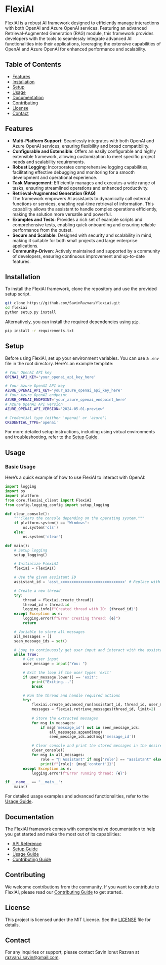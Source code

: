 # FlexiAI

FlexiAI is a robust AI framework designed to efficiently manage interactions with both OpenAI and Azure OpenAI services. Featuring an advanced Retrieval-Augmented Generation (RAG) module, this framework provides developers with the tools to seamlessly integrate advanced AI functionalities into their applications, leveraging the extensive capabilities of OpenAI and Azure OpenAI for enhanced performance and scalability.

## Table of Contents

- [Features](#features)
- [Installation](#installation)
- [Setup](#setup)
- [Usage](#usage)
- [Documentation](#documentation)
- [Contributing](#contributing)
- [License](#license)
- [Contact](#contact)


## Features

- **Multi-Platform Support**: Seamlessly integrates with both OpenAI and Azure OpenAI services, ensuring flexibility and broad compatibility.
- **Configurable and Extensible**: Offers an easily configurable and highly extensible framework, allowing customization to meet specific project needs and scalability requirements.
- **Robust Logging**: Incorporates comprehensive logging capabilities, facilitating effective debugging and monitoring for a smooth development and operational experience.
- **Task Management**: Efficiently manages and executes a wide range of tasks, ensuring streamlined operations and enhanced productivity.
- **Retrieval-Augmented Generation (RAG)**  
The framework empowers AI assistants to dynamically call external functions or services, enabling real-time retrieval of information. This capability allows the assistant to handle complex operations efficiently, making the solution more versatile and powerful.
- **Examples and Tests**: Provides a rich set of example scripts and comprehensive tests, enabling quick onboarding and ensuring reliable performance from the outset.
- **Secure and Scalable**: Designed with security and scalability in mind, making it suitable for both small projects and large enterprise applications.
- **Community-Driven**: Actively maintained and supported by a community of developers, ensuring continuous improvement and up-to-date features.


## Installation

To install the FlexiAI framework, clone the repository and use the provided setup script.

```bash
git clone https://github.com/SavinRazvan/flexiai.git
cd flexiai
python setup.py install
```

Alternatively, you can install the required dependencies using `pip`.

```bash
pip install -r requirements.txt
```

## Setup

Before using FlexiAI, set up your environment variables. You can use a `.env` file in the root directory. Here's an example template:

```bash
# Your OpenAI API key
OPENAI_API_KEY='your_openai_api_key_here'

# Your Azure OpenAI API key
AZURE_OPENAI_API_KEY='your_azure_openai_api_key_here'
# Your Azure OpenAI endpoint
AZURE_OPENAI_ENDPOINT='your_azure_openai_endpoint_here'
# Azure OpenAI API version
AZURE_OPENAI_API_VERSION='2024-05-01-preview'

# Credential type (either 'openai' or 'azure')
CREDENTIAL_TYPE='openai'
```

For more detailed setup instructions, including using virtual environments and troubleshooting, refer to the [Setup Guide](docs/setup.md).

## Usage

### Basic Usage

Here’s a quick example of how to use FlexiAI to interact with OpenAI:

```python
import logging
import os
import platform
from core.flexiai_client import FlexiAI
from config.logging_config import setup_logging

def clear_console():
    """Clears the console depending on the operating system."""
    if platform.system() == "Windows":
        os.system('cls')
    else:
        os.system('clear')

def main():
    # Setup logging
    setup_logging()

    # Initialize FlexiAI
    flexiai = FlexiAI()

    # Use the given assistant ID
    assistant_id = 'asst_xxxxxxxxxxxxxxxxxxxxxxxxxxxxx' # Replace with the actual assistant ID

    # Create a new thread
    try:
        thread = flexiai.create_thread()
        thread_id = thread.id
        logging.info(f"Created thread with ID: {thread_id}")
    except Exception as e:
        logging.error(f"Error creating thread: {e}")
        return

    # Variable to store all messages
    all_messages = []
    seen_message_ids = set()

    # Loop to continuously get user input and interact with the assistant
    while True:
        # Get user input
        user_message = input("You: ")

        # Exit the loop if the user types 'exit'
        if user_message.lower() == 'exit':
            print("Exiting...")
            break

        # Run the thread and handle required actions
        try:
            flexiai.create_advanced_run(assistant_id, thread_id, user_message)
            messages = flexiai.retrieve_messages(thread_id, limit=2)  
            
            # Store the extracted messages
            for msg in messages:
                if msg['message_id'] not in seen_message_ids:
                    all_messages.append(msg)
                    seen_message_ids.add(msg['message_id'])

            # Clear console and print the stored messages in the desired format
            clear_console()
            for msg in all_messages:
                role = "🤖 Assistant" if msg['role'] == "assistant" else "🧑 You"
                print(f"{role}: {msg['content']}")
        except Exception as e:
            logging.error(f"Error running thread: {e}")

if __name__ == "__main__":
    main()
```

For detailed usage examples and advanced functionalities, refer to the [Usage Guide](docs/usage.md).

## Documentation

The FlexiAI framework comes with comprehensive documentation to help you get started and make the most out of its capabilities:

- [API Reference](docs/api_reference.md)
- [Setup Guide](docs/setup.md)
- [Usage Guide](docs/usage.md)
- [Contributing Guide](docs/contributing.md)

## Contributing

We welcome contributions from the community. If you want to contribute to FlexiAI, please read our [Contributing Guide](docs/contributing.md) to get started.

## License

This project is licensed under the MIT License. See the [LICENSE](LICENSE.txt) file for details.

## Contact

For any inquiries or support, please contact Savin Ionut Razvan at razvan.i.savin@gmail.com.
